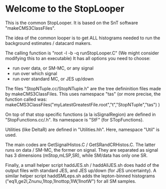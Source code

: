 # Welcome to the StopLooper

This is the common StopLooper. It is based on the SnT software
"makeCMS3ClassFiles".

The idea of the common looper is to get ALL histograms needed to run
the background estimates / datacard makers.

The calling function is
"root -l -b -q runStopLooper.C" 
(We might consider modifying this to an executable)
It has all options you need to choose:
- run over data, or SM-MC, or any signal
- run over which signal
- run over standard MC, or JES up/down

The files "StopNTuple.cc/StopNTuple.h" are the  tree defininition
files made by makeCMS3ClassFiles. This uses namespace "tas"
(or more precise, the function called was:
makeCMS3ClassFiles("myLatestGreatestFile.root","t","StopNTuple","tas") )

On top of that stop specific functions (a la isSignalRegion) are
defined in "StopFunctions.cc/.h".
Its namespace is "StF" (for STopFunctions).

Utilities (like DeltaR) are defined in "Utilities.hh". Here, namespace
"Util" is used.

The main codes are GetSignalHistos.C / GetSRandCRHistos.C.
The latter runs on data / SM-MC, the former on signal.
They are separated as signal has 3 dimensions (mStop,mLSP,SR),
while SM/data has only one SR.

Finally, a small helper script haddJES.sh / haddAllJES.sh does
hadd of the output files with standard JES, and JES up/down (for JES
uncertainty).
A similar helper script haddSMLeps.sh adds the lepton-binned
histograms ("eq1l,ge2l,Znunu,1ltop,1lnottop,1lW,1lnotW") for all
SM samples.
